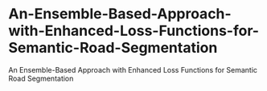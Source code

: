 # An-Ensemble-Based-Approach-with-Enhanced-Loss-Functions-for-Semantic-Road-Segmentation
An Ensemble-Based Approach with Enhanced Loss Functions for Semantic Road Segmentation
